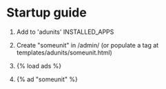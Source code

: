 # Startup guide

1) Add to 'adunits' INSTALLED_APPS

2) Create "someunit" in /admin/ (or populate a tag at templates/adunits/someunit.html)

3) {% load ads %}

4) {% ad "someunit" %}
